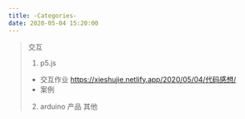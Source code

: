 ```yaml
---
title: -Categories-
date: 2020-05-04 15:20:00
---
```

> 交互
> 1. p5.js
> + 交互作业 <https://xieshujie.netlify.app/2020/05/04/代码感想/> 
> + 案例
> 2. arduino
> 产品
> 其他